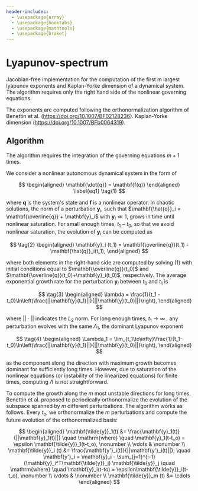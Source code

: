 ```yaml
---
header-includes:
  - \usepackage{array}
  - \usepackage{booktabs}
  - \usepackage{mathtools}
  - \usepackage{braket}
---
```


# Lyapunov-spectrum

Jacobian-free implementation for the computation of the first m largest lyapunov exponents and Kaplan-Yorke dimension of a dynamical system. 
The algorithm requires only the right hand side of the nonlinear governing equations.

The exponents are computed following the orthonormalization algorithm of Benettin et al. (https://doi.org/10.1007/BF02128236). Kaplan-Yorke dimension (https://doi.org/10.1007/BFb0064319).

## Algorithm


The algorithm requires the integration of the governing equations $m+1$ times.

We consider a nonlinear autonomous dynamical system in the form of 

$$
\begin{aligned}
    \mathbf{\dot{q}} = \mathbf{f(q)}
\end{aligned}
\label{eq1}
\tag{1}
$$

where $\mathbf{q}$ is the system's state and $\mathbf{f}$ is a nonlinear operator. In chaotic solutions, the norm of a perturbation $\mathbf{y}_{i}$, such that $\mathbf{\hat{q}}_i = \mathbf{\overline{q}} + \mathbf{y}_i$ with $\mathbf{y}_i \ll 1$, grows in time until nonlinear saturation. For small enough times, $t_1 - t_0$, so that we avoid nonlinear saturation, the evolution of  $\mathbf{y}_i$ can be computed as

$$
\tag{2}
\begin{aligned}
    \mathbf{y}_i (t_1) = \mathbf{\overline{q}}(t_1) - \mathbf{\hat{q}}_i(t_1),
\end{aligned}
$$

where both elements in the right-hand side are computed by solving (1) with initial conditions equal to $\mathbf{\overline{q}}(t_0)$ and $\mathbf{\overline{q}}(t_0)+\mathbf{y}_i(t_0)$, respectively. The average exponential growth rate for the perturbation $\mathbf{y}_i$ between $t_0$ and $t_1$ is

$$
\tag{3}
\begin{aligned}
    \lambda = \frac{1}{t_1 - t_0}\ln\left(\frac{||\mathbf{y}(t_1)||}{||\mathbf{y}(t_0)||}\right),
\end{aligned}
$$

where $||\cdot||$ indicates the $L_2$ norm.
For long enough times, $t_1 \to \infty$ , any perturbation evolves with the same $\Lambda_1$, the dominant Lyapunov exponent 

$$
\tag{4}
\begin{aligned}
        \Lambda_1 = \lim_{t_1\to\infty}\frac{1}{t_1-t_0}\ln\left(\frac{||\mathbf{y}(t_1)||}{||\mathbf{y}(t_0)||}\right),
\end{aligned}
$$

as the component along the direction with maximum growth becomes dominant for sufficiently long times. However, due to saturation of the nonlinear equations (or instability of the linearized equations) for finite times, computing $\Lambda$ is not straightforward.

To compute the growth along the $m$ most unstable directions for long times, Benettin et al. proposed to periodically orthonormalize the evolution of the subspace spanned by $m$ different perturbations. The algorithm works as follows. Every $t_o$, we orthonormalize the $m$ perturbations and compute the future evolution of the orthonormalized basis:

$$
\begin{aligned}
\mathbf{\tilde{y}}_1(t) &= \frac{\mathbf{y}_1(t)}{||\mathbf{y}_1(t)||} \quad \mathrm{where} \quad \mathbf{y}_1(t-t_o) = \epsilon \mathbf{\tilde{y}}_1(t-t_o), \nonumber \\ 
    \vdots &  \nonumber \\
    \mathbf{\tilde{y}}_i (t) &= \frac{\mathbf{y'}_i(t)}{||\mathbf{y'}_i(t)||}; \quad \mathbf{y'}_i = \mathbf{y}_i - \sum_{j=1}^{i-1} (\mathbf{y}_i^T\mathbf{\tilde{y}}_j) \mathbf{\tilde{y}}_j \quad \mathrm{where} \quad \mathbf{y}_i(t-to) = \epsilon\mathbf{\tilde{y}}_i(t-t_o), \nonumber \\
    \vdots &  \nonumber \\
\mathbf{\tilde{y}}_m (t) &= \cdots 
\end{aligned}
$$
